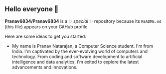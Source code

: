 ## Hello everyone 👋


**Pranav6834/Pranav6834** is a ✨ _special_ ✨ repository because its `README.md` (this file) appears on your GitHub profile.

Here are some ideas to get you started:


- My name is Pranav Natarajan, a Computer Science student. I'm from India. I'm captivated by the ever-evolving world of computers and technology. From coding and software development to artificial intelligence and data analytics, i'm exited to explore the latest advancements and innovations. 

